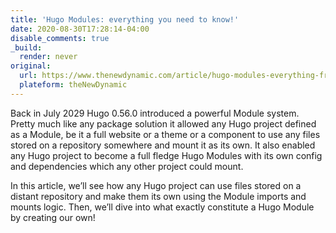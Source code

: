 ```yaml
---
title: 'Hugo Modules: everything you need to know!'
date: 2020-08-30T17:28:14-04:00
disable_comments: true
_build:
  render: never
original: 
  url: https://www.thenewdynamic.com/article/hugo-modules-everything-from-imports-to-create/
  plateform: theNewDynamic
---
```


Back in July 2029 Hugo 0.56.0 introduced a powerful Module system. Pretty much like any package solution it allowed any Hugo project defined as a Module, be it a full website or a theme or a component to use any files stored on a repository somewhere and mount it as its own. It also enabled any Hugo project to become a full fledge Hugo Modules with its own config and dependencies which any other project could mount.

In this article, we’ll see how any Hugo project can use files stored on a distant repository and make them its own using the Module imports and mounts logic. Then, we’ll dive into what exactly constitute a Hugo Module by creating our own!